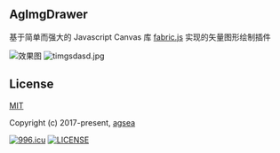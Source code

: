 ## AgImgDrawer

基于简单而强大的 Javascript Canvas 库 [fabric.js](http://fabricjs.com/) 实现的矢量图形绘制插件

![效果图](https://s3.ax1x.com/2020/12/03/DTux3T.gif)
![timgsdasd.jpg](https://s3.ax1x.com/2020/12/03/DTux3T.gif)

## License

[MIT](http://opensource.org/licenses/MIT)

Copyright (c) 2017-present, [agsea](https://github.com/agsea)

[![996.icu](https://img.shields.io/badge/link-996.icu-red.svg)](https://996.icu)
[![LICENSE](https://img.shields.io/badge/license-Anti%20996-blue.svg)](https://github.com/996icu/996.ICU/blob/master/LICENSE)
